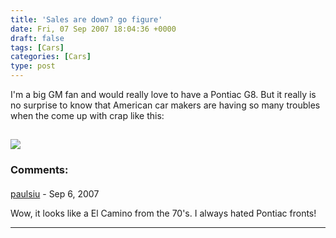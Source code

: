 ```yaml
---
title: 'Sales are down? go figure'
date: Fri, 07 Sep 2007 18:04:36 +0000
draft: false
tags: [Cars]
categories: [Cars]
type: post
---
```


I'm a big GM fan and would really love to have a Pontiac G8. But it really is no surprise to know that American car makers are having so many troubles when the come up with crap like this:

[![](http://www.blogsmithmedia.com/www.autoblog.com/media/2007/09/pontiac_ute_medium.jpg)](http://www.autoblog.com/2007/09/07/pontiac-g8-ute-a-distinct-possibility/)
---
### Comments:
#### 
[paulsiu](http://paulsiu.wordpress.com/ "paulsiu2003@excite.com") - <time datetime="2007-09-08 13:06:42">Sep 6, 2007</time>

Wow, it looks like a El Camino from the 70's. I always hated Pontiac fronts!
<hr />
